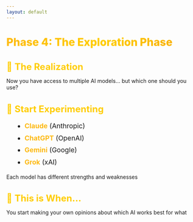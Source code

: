 ```yaml
---
layout: default
---
```


# Phase 4: The Exploration Phase

<div class="flex flex-col gap-8 mt-8">

<div v-click>

## 🤔 The Realization
Now you have access to multiple AI models... but which one should you use?

</div>

<div v-click>

## 🧪 Start Experimenting
- **Claude** (Anthropic)
- **ChatGPT** (OpenAI)
- **Gemini** (Google)
- **Grok** (xAI)

Each model has different strengths and weaknesses

</div>

<div v-click>

## 🎯 This is When...
You start making your own opinions about which AI works best for what

</div>

</div>

<style>
h1 {
  background: linear-gradient(135deg, #FDB913 0%, #FFCD00 50%, #F7A600 100%);
  -webkit-background-clip: text;
  -webkit-text-fill-color: transparent;
  background-clip: text;
  font-weight: 800;
}

h2 {
  color: #FFCD00;
  font-size: 1.5rem;
  margin-bottom: 0.75rem;
}

.slidev-layout {
  background: linear-gradient(135deg, #1a1a1a 0%, #2d2d2d 100%);
  color: #ffffff;
}

li {
  font-size: 1.1rem;
  line-height: 1.8;
  margin-left: 1.5rem;
}

strong {
  color: #FDB913;
}
</style>

